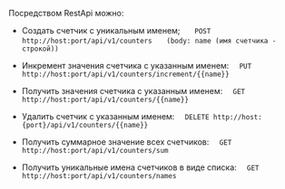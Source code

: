 
Посредством RestApi можно:

-  Создать счетчик с уникальным именем;
`   POST http://host:port/api/v1/counters`
`   (body: name (имя счетчика - строкой))`

-  Инкремент значения счетчика с указанным именем:
`  PUT http://host:port/api/v1/counters/increment/{{name}}`

-  Получить значения счетчика с указанным именем:
`  GET http://host:port/api/v1/counters/{{name}}`

-  Удалить счетчик с указанным именем:
`  DELETE http://host:{port}/api/v1/counters/{{name}}`

-  Получить суммарное значение всех счетчиков:
`  GET http://host:port/api/v1/counters/sum`

-  Получить уникальные имена счетчиков в виде списка:
`  GET http://host:port/api/v1/counters/names`